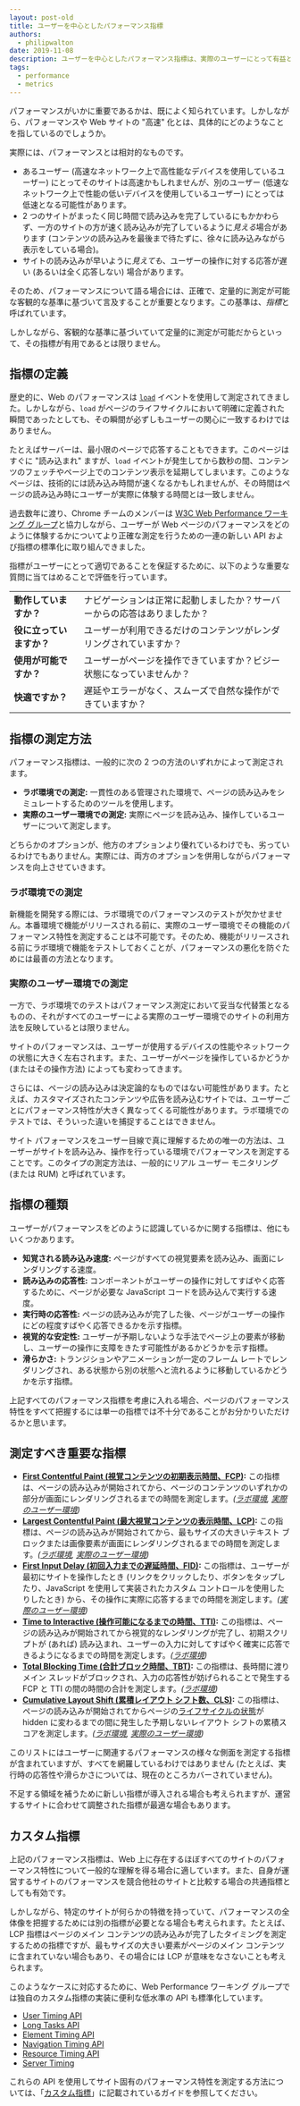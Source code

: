 ```yaml
---
layout: post-old
title: ユーザーを中心としたパフォーマンス指標
authors:
  - philipwalton
date: 2019-11-08
description: ユーザーを中心としたパフォーマンス指標は、実際のユーザーにとって有益となる方法でサイトのエクスペリエンスを理解し、改善するための重要なツールです。
tags:
  - performance
  - metrics
---
```


パフォーマンスがいかに重要であるかは、既によく知られています。しかしながら、パフォーマンスや Web サイトの "高速" 化とは、具体的にどのようなことを指しているのでしょうか。

実際には、パフォーマンスとは相対的なものです。

- あるユーザー (高速なネットワーク上で高性能なデバイスを使用しているユーザー) にとってそのサイトは高速かもしれませんが、別のユーザー (低速なネットワーク上で性能の低いデバイスを使用しているユーザー) にとっては低速となる可能性があります。
- 2 つのサイトがまったく同じ時間で読み込みを完了しているにもかかわらず、一方のサイトの方が速く読み込みが完了しているように*見える*場合があります (コンテンツの読み込みを最後まで待たずに、徐々に読み込みながら表示をしている場合)。
- サイトの読み込みが早いように*見えても*、ユーザーの操作に対する応答が遅い (あるいは全く応答しない) 場合があります。

そのため、パフォーマンスについて語る場合には、正確で、定量的に測定が可能な客観的な基準に基づいて言及することが重要となります。この基準は、*指標*と呼ばれています。

しかしながら、客観的な基準に基づいていて定量的に測定が可能だからといって、その指標が有用であるとは限りません。

## 指標の定義

歴史的に、Web のパフォーマンスは <code>[load](https://developer.mozilla.org/docs/Web/API/Window/load_event)</code> イベントを使用して測定されてきました。しかしながら、<code>load</code> がページのライフサイクルにおいて明確に定義された瞬間であったとしても、その瞬間が必ずしもユーザーの関心に一致するわけではありません。

たとえばサーバーは、最小限のページで応答することもできます。このページはすぐに "読み込まれ" ますが、`load` イベントが発生してから数秒の間、コンテンツのフェッチやページ上でのコンテンツ表示を延期してしまいます。このようなページは、技術的には読み込み時間が速くなるかもしれませんが、その時間はページの読み込み時にユーザーが実際に体験する時間とは一致しません。

過去数年に渡り、Chrome チームのメンバーは [W3C Web Performance ワーキング グループ](https://www.w3.org/webperf/)と協力しながら、ユーザーが Web ページのパフォーマンスをどのように体験するかについてより正確な測定を行うための一連の新しい API および指標の標準化に取り組んできました。

指標がユーザーにとって適切であることを保証するために、以下のような重要な質問に当てはめることで評価を行っています。

<table id="questions">
  <tr>
    <td><strong>動作していますか？</strong></td>
    <td>ナビゲーションは正常に起動しましたか？サーバーからの応答はありましたか？</td>
  </tr>
  <tr>
    <td><strong>役に立っていますか？</strong></td>
    <td>ユーザーが利用できるだけのコンテンツがレンダリングされていますか？</td>
  </tr>
  <tr>
    <td><strong>使用が可能ですか？</strong></td>
    <td>ユーザーがページを操作できていますか？ビジー状態になっていませんか？</td>
  </tr>
  <tr>
    <td><strong>快適ですか？</strong></td>
    <td>遅延やエラーがなく、スムーズで自然な操作ができていますか？</td>
  </tr>
</table>

## 指標の測定方法

パフォーマンス指標は、一般的に次の 2 つの方法のいずれかによって測定されます。

- **ラボ環境での測定:** 一貫性のある管理された環境で、ページの読み込みをシミュレートするためのツールを使用します。
- **実際のユーザー環境での測定:** 実際にページを読み込み、操作しているユーザーについて測定します。

どちらかのオプションが、他方のオプションより優れているわけでも、劣っているわけでもありません。実際には、両方のオプションを併用しながらパフォーマンスを向上させていきます。

### ラボ環境での測定

新機能を開発する際には、ラボ環境でのパフォーマンスのテストが欠かせません。本番環境で機能がリリースされる前に、実際のユーザー環境でその機能のパフォーマンス特性を測定することは不可能です。そのため、機能がリリースされる前にラボ環境で機能をテストしておくことが、パフォーマンスの悪化を防ぐためには最善の方法となります。

### 実際のユーザー環境での測定

一方で、ラボ環境でのテストはパフォーマンス測定において妥当な代替策となるものの、それがすべてのユーザーによる実際のユーザー環境でのサイトの利用方法を反映しているとは限りません。

サイトのパフォーマンスは、ユーザーが使用するデバイスの性能やネットワークの状態に大きく左右されます。また、ユーザーがページを操作しているかどうか (またはその操作方法) によっても変わってきます。

さらには、ページの読み込みは決定論的なものではない可能性があります。たとえば、カスタマイズされたコンテンツや広告を読み込むサイトでは、ユーザーごとにパフォーマンス特性が大きく異なってくる可能性があります。ラボ環境でのテストでは、そういった違いを捕捉することはできません。

サイト パフォーマンスをユーザー目線で真に理解するための唯一の方法は、ユーザーがサイトを読み込み、操作を行っている環境でパフォーマンスを測定することです。このタイプの測定方法は、一般的にリアル ユーザー モニタリング (または RUM) と呼ばれています。

## 指標の種類

ユーザーがパフォーマンスをどのように認識しているかに関する指標は、他にもいくつかあります。

- **知覚される読み込み速度:** ページがすべての視覚要素を読み込み、画面にレンダリングする速度。
- **読み込みの応答性:** コンポーネントがユーザーの操作に対してすばやく応答するために、ページが必要な JavaScript コードを読み込んで実行する速度。
- **実行時の応答性:** ページの読み込みが完了した後、ページがユーザーの操作にどの程度すばやく応答できるかを示す指標。
- **視覚的な安定性:** ユーザーが予期しないような手法でページ上の要素が移動し、ユーザーの操作に支障をきたす可能性があるかどうかを示す指標。
- **滑らかさ:** トランジションやアニメーションが一定のフレーム レートでレンダリングされ、ある状態から別の状態へと流れるように移動しているかどうかを示す指標。

上記すべてのパフォーマンス指標を考慮に入れる場合、ページのパフォーマンス特性をすべて把握するには単一の指標では不十分であることがお分かりいただけるかと思います。

## 測定すべき重要な指標

- **[First Contentful Paint (視覚コンテンツの初期表示時間、FCP)](/fcp/):** この指標は、ページの読み込みが開始されてから、ページのコンテンツのいずれかの部分が画面にレンダリングされるまでの時間を測定します。*([ラボ環境](#in-the-lab), [実際のユーザー環境](#in-the-field))*
- **[Largest Contentful Paint (最大視覚コンテンツの表示時間、LCP)](/lcp/):** この指標は、ページの読み込みが開始されてから、最もサイズの大きいテキスト ブロックまたは画像要素が画面にレンダリングされるまでの時間を測定します。*([ラボ環境](#in-the-lab), [実際のユーザー環境](#in-the-field))*
- **[First Input Delay (初回入力までの遅延時間、FID)](/fid/):** この指標は、ユーザーが最初にサイトを操作したとき (リンクをクリックしたり、ボタンをタップしたり、JavaScript を使用して実装されたカスタム コントロールを使用したりしたとき) から、その操作に実際に応答するまでの時間を測定します。*([実際のユーザー環境](#in-the-field))*
- **[Time to Interactive (操作可能になるまでの時間、TTI)](/tti/):** この指標は、ページの読み込みが開始されてから視覚的なレンダリングが完了し、初期スクリプトが (あれば) 読み込まれ、ユーザーの入力に対してすばやく確実に応答できるようになるまでの時間を測定します。*([ラボ環境](#in-the-lab))*
- **[Total Blocking Time (合計ブロック時間、TBT)](/tbt/):** この指標は、長時間に渡りメイン スレッドがブロックされ、入力の応答性が妨げられることで発生する FCP と TTI の間の時間の合計を測定します。*([ラボ環境](#in-the-lab))*
- **[Cumulative Layout Shift (累積レイアウト シフト数、CLS)](/cls/):** この指標は、ページの読み込みが開始されてからページの[ライフサイクルの状態](https://developers.google.com/web/updates/2018/07/page-lifecycle-api)が hidden に変わるまでの間に発生した予期しないレイアウト シフトの累積スコアを測定します。*([ラボ環境](#in-the-lab), [実際のユーザー環境](#in-the-field))*

このリストにはユーザーに関連するパフォーマンスの様々な側面を測定する指標が含まれていますが、すべてを網羅しているわけではありません (たとえば、実行時の応答性や滑らかさについては、現在のところカバーされていません)。

不足する領域を補うために新しい指標が導入される場合も考えられますが、運営するサイトに合わせて調整された指標が最適な場合もあります。

## カスタム指標

上記のパフォーマンス指標は、Web 上に存在するほぼすべてのサイトのパフォーマンス特性について一般的な理解を得る場合に適しています。また、自身が運営するサイトのパフォーマンスを競合他社のサイトと比較する場合の共通指標としても有効です。

しかしながら、特定のサイトが何らかの特徴を持っていて、パフォーマンスの全体像を把握するためには別の指標が必要となる場合も考えられます。たとえば、LCP 指標はページのメイン コンテンツの読み込みが完了したタイミングを測定するための指標ですが、最もサイズの大きい要素がページのメイン コンテンツに含まれていない場合もあり、その場合には LCP が意味をなさないことも考えられます。

このようなケースに対応するために、Web Performance ワーキング グループでは独自のカスタム指標の実装に便利な低水準の API も標準化しています。

- [User Timing API](https://w3c.github.io/user-timing/)
- [Long Tasks API](https://w3c.github.io/longtasks/)
- [Element Timing API](https://wicg.github.io/element-timing/)
- [Navigation Timing API](https://w3c.github.io/navigation-timing/)
- [Resource Timing API](https://w3c.github.io/resource-timing/)
- [Server Timing](https://w3c.github.io/server-timing/)

これらの API を使用してサイト固有のパフォーマンス特性を測定する方法については、「[カスタム指標](/custom-metrics/)」に記載されているガイドを参照してください。
